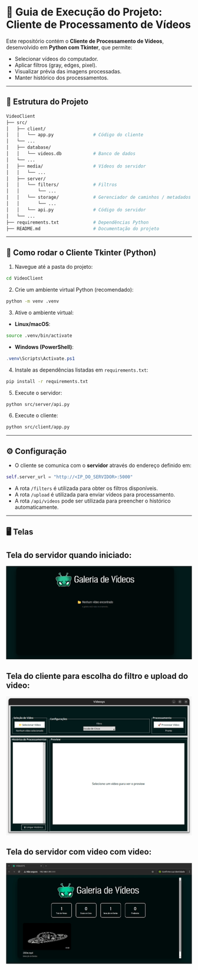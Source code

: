 # 📌 Guia de Execução do Projeto: Cliente de Processamento de Vídeos

Este repositório contém o **Cliente de Processamento de Vídeos**, desenvolvido em **Python com Tkinter**, que permite:

- Selecionar vídeos do computador.
- Aplicar filtros (gray, edges, pixel).
- Visualizar prévia das imagens processadas.
- Manter histórico dos processamentos.

---

## 📁 Estrutura do Projeto

```bash
VideoClient
├── src/
│   ├── client/
│   │   └── app.py               # Código do cliente
│   └── ...
│   ├── database/
│   │   └── videos.db            # Banco de dados
│   └── ...
│   ├── media/                   # Vídeos do servidor
│   │   └── ...
│   ├── server/
│   │   └── filters/             # Filtros
│   │       └── ...
│   │   └── storage/             # Gerenciador de caminhos / metadados
│   │       └── ...
│   │   └── api.py               # Código do servidor
│   └── ...
├── requirements.txt             # Dependências Python
├── README.md                    # Documentação do projeto
```

---

## 🚀 Como rodar o Cliente Tkinter (Python)

1. Navegue até a pasta do projeto:

```bash
cd VideoClient
```

2. Crie um ambiente virtual Python (recomendado):

```bash
python -m venv .venv
```

3. Ative o ambiente virtual:

- **Linux/macOS**:

```bash
source .venv/bin/activate
```

- **Windows (PowerShell)**:

```powershell
.venv\Scripts\Activate.ps1
```

4. Instale as dependências listadas em `requirements.txt`:

```bash
pip install -r requirements.txt
```

5. Execute o servidor:

```bash
python src/server/api.py
```

6. Execute o cliente:

```bash
python src/client/app.py
```

---

## ⚙️ Configuração

- O cliente se comunica com o **servidor** através do endereço definido em:

```python
self.server_url = "http://<IP_DO_SERVIDOR>:5000"
```

- A rota `/filters` é utilizada para obter os filtros disponíveis.
- A rota `/upload` é utilizada para enviar vídeos para processamento.
- A rota `/api/videos` pode ser utilizada para preencher o histórico automaticamente.

---

## 🖥️ Telas
## Tela do servidor quando iniciado: 
![App Foto](src/Tela_servidor.png) 
## Tela do cliente para escolha do filtro e upload do video: 
![App Foto](src/tela_cliente.jpg) 
## Tela do servidor com video com video: 
![App Foto](src/tela_com_video.jpg) 
